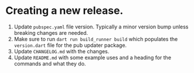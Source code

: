 # Creating a new release.
1. Update `pubspec.yaml` file version. Typically a minor version bump unless breaking changes are needed.
2. Make sure to run `dart run build_runner build` which populates the `version.dart` file for the pub updater package.
3. Update `CHANGELOG.md` with the changes.
4. Update `README.md` with some example uses and a heading for the commands and what they do.